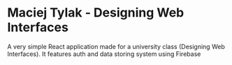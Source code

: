 # Maciej Tylak - Designing Web Interfaces

A very simple React application made for a university class (Designing Web Interfaces). It features auth and data storing system using Firebase
